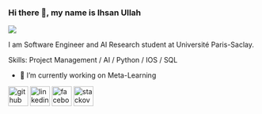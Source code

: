 ### Hi there 👋, my name is Ihsan Ullah
![](https://scontent-cdg2-1.xx.fbcdn.net/v/t1.6435-9/120328126_2781718161930654_8273501255004397711_n.jpg?_nc_cat=102&ccb=1-4&_nc_sid=e3f864&_nc_ohc=-vHii4OMl4sAX-ViqpM&_nc_ht=scontent-cdg2-1.xx&oh=626f6248ef67bb75eb79d24f6c45f880&oe=61350869)

I am Software Engineer and AI Research student at Université Paris-Saclay.

Skills: Project Management / AI / Python / IOS / SQL

- 🔭 I’m currently working on Meta-Learning 


[<img src='https://cdn.jsdelivr.net/npm/simple-icons@3.0.1/icons/github.svg' alt='github' height='40'>](https://github.com/ihsanullah2131)  [<img src='https://cdn.jsdelivr.net/npm/simple-icons@3.0.1/icons/linkedin.svg' alt='linkedin' height='40'>](https://www.linkedin.com/in/ihsan-ullah-khan/)  [<img src='https://cdn.jsdelivr.net/npm/simple-icons@3.0.1/icons/facebook.svg' alt='facebook' height='40'>](https://www.facebook.com/ihsanullah2131)  [<img src='https://cdn.jsdelivr.net/npm/simple-icons@3.0.1/icons/stackoverflow.svg' alt='stackoverflow' height='40'>](https://stackoverflow.com/users/5180905)  

